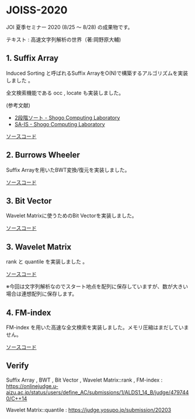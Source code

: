 # JOISS-2020

JOI 夏季セミナー 2020 (8/25 〜 8/28) の成果物です。

テキスト : 高速文字列解析の世界（著:岡野原大輔)

## 1. Suffix Array

Induced Sorting と呼ばれるSuffix ArrayをO(N)で構築するアルゴリズムを実装しました 。

全文検索機能である occ , locate も実装しました。

(参考文献)

- [2段階ソート - Shogo Computing Laboratory](https://shogo82148.github.io/homepage/memo/algorithm/suffix-array/two-stage.html)
- [SA-IS - Shogo Computing Laboratory](https://shogo82148.github.io/homepage/memo/algorithm/suffix-array/sa-is.html)

[ソースコード](./src/SuffixArray.cpp)

## 2. Burrows Wheeler

Suffix Arrayを用いたBWT変換/復元を実装しました。

[ソースコード](./src/BWT.cpp)

## 3. Bit Vector

Wavelet Matrixに使うためのBit Vectorを実装しました。

[ソースコード](./src/BitVector.cpp)

## 3. Wavelet Matrix

rank と quantile を実装しました 。

[ソースコード](src/WaveletMatrix.cpp)

※今回は文字列解析なのでスタート地点を配列に保存していますが、数が大きい場合は連想配列に保存します。

## 4. FM-index

FM-index を用いた高速な全文検索を実装しました。メモリ圧縮はまだしていません。

[ソースコード](src/FM_index.cpp)

## Verify

Suffix Array , BWT , Bit Vector , Wavelet Matrix::rank , FM-index : https://onlinejudge.u-aizu.ac.jp/status/users/define_AC/submissions/1/ALDS1_14_B/judge/4797440/C++14

Wavelet Matrix::quantile : https://judge.yosupo.jp/submission/20203